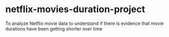 # netflix-movies-duration-project
To analyze Netflix movie data to understand if there is evidence that movie durations have been getting shorter over time
